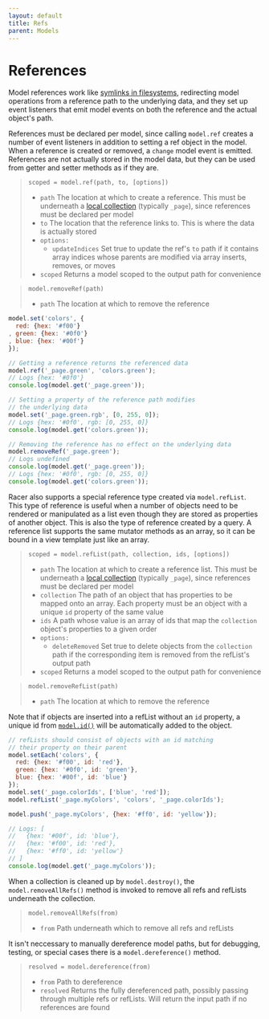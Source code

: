 ```yaml
---
layout: default
title: Refs
parent: Models
---
```


# References

Model references work like [symlinks in filesystems](https://en.wikipedia.org/wiki/Symbolic_link), redirecting model operations from a reference path to the underlying data, and they set up event listeners that emit model events on both the reference and the actual object's path.

References must be declared per model, since calling `model.ref` creates a number of event listeners in addition to setting a ref object in the model. When a reference is created or removed, a `change` model event is emitted. References are not actually stored in the model data, but they can be used from getter and setter methods as if they are.

> `scoped = model.ref(path, to, [options])`
> * `path` The location at which to create a reference. This must be underneath a [local collection](paths#local-and-remote-collections) (typically `_page`), since references must be declared per model
> * `to` The location that the reference links to. This is where the data is actually stored
> * `options:`
>   * `updateIndices` Set true to update the ref's `to` path if it contains array indices whose parents are modified via array inserts, removes, or moves
> * `scoped` Returns a model scoped to the output path for convenience

> `model.removeRef(path)`
> * `path` The location at which to remove the reference

```js
model.set('colors', {
  red: {hex: '#f00'}
, green: {hex: '#0f0'}
, blue: {hex: '#00f'}
});

// Getting a reference returns the referenced data
model.ref('_page.green', 'colors.green');
// Logs {hex: '#0f0'}
console.log(model.get('_page.green'));

// Setting a property of the reference path modifies
// the underlying data
model.set('_page.green.rgb', [0, 255, 0]);
// Logs {hex: '#0f0', rgb: [0, 255, 0]}
console.log(model.get('colors.green'));

// Removing the reference has no effect on the underlying data
model.removeRef('_page.green');
// Logs undefined
console.log(model.get('_page.green'));
// Logs {hex: '#0f0', rgb: [0, 255, 0]}
console.log(model.get('colors.green'));
```

Racer also supports a special reference type created via `model.refList`. This type of reference is useful when a number of objects need to be rendered or manipulated as a list even though they are stored as properties of another object. This is also the type of reference created by a query. A reference list supports the same mutator methods as an array, so it can be bound in a view template just like an array.

> `scoped = model.refList(path, collection, ids, [options])`
> * `path` The location at which to create a reference list. This must be underneath a [local collection](paths#local-and-remote-collections) (typically `_page`), since references must be declared per model
> * `collection` The path of an object that has properties to be mapped onto an array. Each property must be an object with a unique `id` property of the same value
> * `ids` A path whose value is an array of ids that map the `collection` object's properties to a given order
> * `options:`
>   * `deleteRemoved` Set true to delete objects from the `collection` path if the corresponding item is removed from the refList's output path
> * `scoped` Returns a model scoped to the output path for convenience

> `model.removeRefList(path)`
> * `path` The location at which to remove the reference

Note that if objects are inserted into a refList without an `id` property, a unique id from [`model.id()`](paths#uuids) will be automatically added to the object.

```js
// refLists should consist of objects with an id matching
// their property on their parent
model.setEach('colors', {
  red: {hex: '#f00', id: 'red'},
  green: {hex: '#0f0', id: 'green'},
  blue: {hex: '#00f', id: 'blue'}
});
model.set('_page.colorIds', ['blue', 'red']);
model.refList('_page.myColors', 'colors', '_page.colorIds');

model.push('_page.myColors', {hex: '#ff0', id: 'yellow'});

// Logs: [
//   {hex: '#00f', id: 'blue'},
//   {hex: '#f00', id: 'red'},
//   {hex: '#ff0', id: 'yellow'}
// ]
console.log(model.get('_page.myColors'));
```

When a collection is cleaned up by `model.destroy()`, the `model.removeAllRefs()` method is invoked to remove all refs and refLists underneath the collection.

> `model.removeAllRefs(from)`
> * `from` Path underneath which to remove all refs and refLists

It isn't neccessary to manually dereference model paths, but for debugging, testing, or special cases there is a `model.dereference()` method.

> `resolved = model.dereference(from)`
> * `from` Path to dereference
> * `resolved` Returns the fully dereferenced path, possibly passing through multiple refs or refLists. Will return the input path if no references are found
